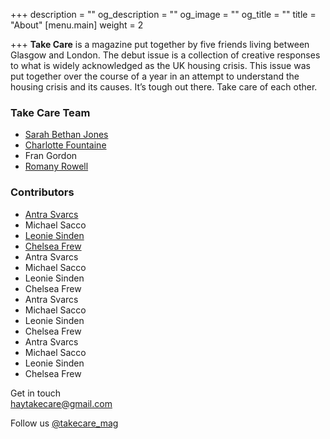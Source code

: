 +++
description = ""
og_description = ""
og_image = ""
og_title = ""
title = "About"
[menu.main]
weight = 2

+++
**Take Care** is a magazine put together by five friends living between Glasgow and London. The debut issue is a collection of creative responses to what is widely acknowledged as the UK housing crisis. This issue was put together over the course of a year in an attempt to understand the housing crisis and its causes. It’s tough out there. Take care of each other.

### Take Care Team

* [Sarah Bethan Jones](https://www.instagram.com/sbj_____/)
* [Charlotte Fountaine](http://www.charlottefountaine.com/)
* Fran Gordon
* [Romany Rowell](http://www.romanyrowell.com/)

### Contributors

* [Antra Svarcs](http://www.antra-svarcs.com/)
* Michael Sacco
* [Leonie Sinden](http://www.leoniesinden.com/)
* [Chelsea Frew](https://www.instagram.com/chelseafrew/)
* Antra Svarcs
* Michael Sacco
* Leonie Sinden
* Chelsea Frew
* Antra Svarcs
* Michael Sacco
* Leonie Sinden
* Chelsea Frew
* Antra Svarcs
* Michael Sacco
* Leonie Sinden
* Chelsea Frew

Get in touch  
[haytakecare@gmail.com](mailto:haytakecare@gmail.com)

Follow us [@takecare_mag](https://instagram.com/takecare_mag)